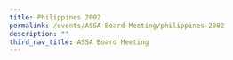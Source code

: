 ```yaml
---
title: Philippines 2002
permalink: /events/ASSA-Board-Meeting/philippines-2002
description: ""
third_nav_title: ASSA Board Meeting
---
```

